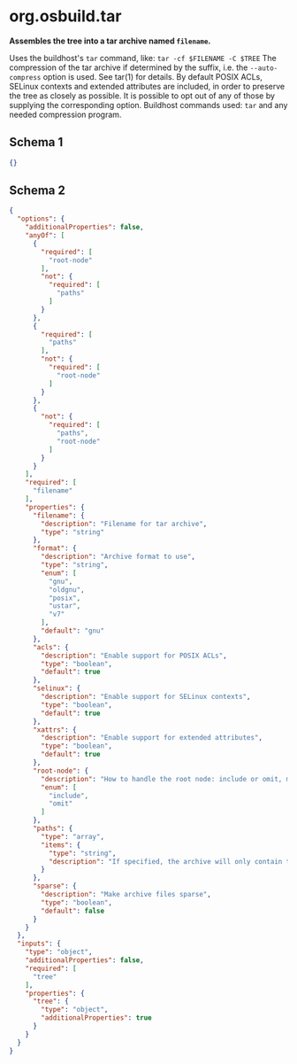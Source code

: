 
# org.osbuild.tar

**Assembles the tree into a tar archive named `filename`.**

Uses the buildhost's `tar` command, like: `tar -cf $FILENAME -C $TREE`
The compression of the tar archive if determined by the suffix, i.e.
the `--auto-compress` option is used. See tar(1) for details.
By default POSIX ACLs, SELinux contexts and extended attributes are included,
in order to preserve the tree as closely as possible. It is possible to opt
out of any of those by supplying the corresponding option.
Buildhost commands used: `tar` and any needed compression program.

## Schema 1

```json
{}
```

## Schema 2

```json
{
  "options": {
    "additionalProperties": false,
    "anyOf": [
      {
        "required": [
          "root-node"
        ],
        "not": {
          "required": [
            "paths"
          ]
        }
      },
      {
        "required": [
          "paths"
        ],
        "not": {
          "required": [
            "root-node"
          ]
        }
      },
      {
        "not": {
          "required": [
            "paths",
            "root-node"
          ]
        }
      }
    ],
    "required": [
      "filename"
    ],
    "properties": {
      "filename": {
        "description": "Filename for tar archive",
        "type": "string"
      },
      "format": {
        "description": "Archive format to use",
        "type": "string",
        "enum": [
          "gnu",
          "oldgnu",
          "posix",
          "ustar",
          "v7"
        ],
        "default": "gnu"
      },
      "acls": {
        "description": "Enable support for POSIX ACLs",
        "type": "boolean",
        "default": true
      },
      "selinux": {
        "description": "Enable support for SELinux contexts",
        "type": "boolean",
        "default": true
      },
      "xattrs": {
        "description": "Enable support for extended attributes",
        "type": "boolean",
        "default": true
      },
      "root-node": {
        "description": "How to handle the root node: include or omit, mutually exclusive with paths",
        "enum": [
          "include",
          "omit"
        ]
      },
      "paths": {
        "type": "array",
        "items": {
          "type": "string",
          "description": "If specified, the archive will only contain the specified paths, in the specified order"
        }
      },
      "sparse": {
        "description": "Make archive files sparse",
        "type": "boolean",
        "default": false
      }
    }
  },
  "inputs": {
    "type": "object",
    "additionalProperties": false,
    "required": [
      "tree"
    ],
    "properties": {
      "tree": {
        "type": "object",
        "additionalProperties": true
      }
    }
  }
}
```
